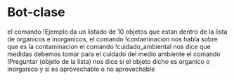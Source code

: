 # Bot-clase

el comando !Ejemplo da un listado de 10 objetos que estan dentro de la lista de organicos e inorganicos,
el comando !contaminacion nos habla sobre que es la contaminacion
el comando !cuidado_ambiental nos dice que medidas debemos tomar para el cuidado del medio ambiente
el comando !Preguntar (objeto de la lista) nos dice si el objeto dicho es organico o inorganico y si es aprovechable o no aprovechable
